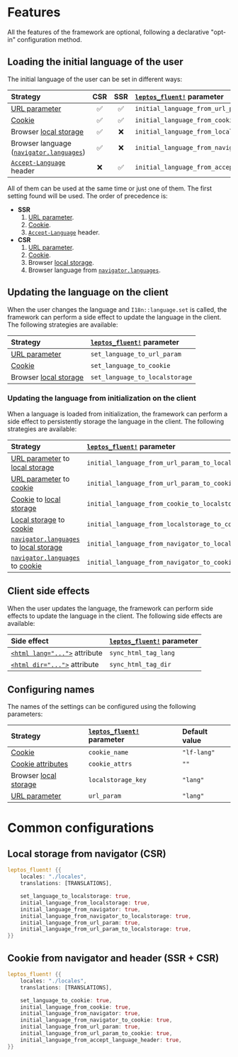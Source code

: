 <!-- markdownlint-disable MD013 -->

# Features

All the features of the framework are optional, following a declarative
"opt-in" configuration method.

## Loading the initial language of the user

The initial language of the user can be set in different ways:

| Strategy                                   | CSR | SSR | [`leptos_fluent!`] parameter                   |
| :----------------------------------------- | :-: | :-: | :--------------------------------------------- |
| [URL parameter]                            | ✅  | ✅  | `initial_language_from_url_param`              |
| [Cookie]                                   | ✅  | ✅  | `initial_language_from_cookie`                 |
| Browser [local storage]                    | ✅  | ❌  | `initial_language_from_localstorage`           |
| Browser language ([`navigator.languages`]) | ✅  | ❌  | `initial_language_from_navigator`              |
| [`Accept-Language`] header                 | ❌  | ✅  | `initial_language_from_accept_language_header` |

All of them can be used at the same time or just one of them. The first setting
found will be used. The order of precedence is:

- **SSR**
  1. [URL parameter].
  2. [Cookie].
  3. [`Accept-Language`] header.
- **CSR**
  1. [URL parameter].
  2. [Cookie].
  3. Browser [local storage].
  4. Browser language from [`navigator.languages`].

## Updating the language on the client

When the user changes the language and `I18n::language.set` is called, the
framework can perform a side effect to update the language in the client. The
following strategies are available:

| Strategy                | [`leptos_fluent!`] parameter   |
| :---------------------- | :----------------------------- |
| [URL parameter]         | `set_language_to_url_param`    |
| [Cookie]                | `set_language_to_cookie`       |
| Browser [local storage] | `set_language_to_localstorage` |

### Updating the language from initialization on the client

When a language is loaded from initialization, the framework can perform a side
effect to persistently storage the language in the client. The following strategies
are available:

| Strategy                                   | [`leptos_fluent!`] parameter                      |
| :----------------------------------------- | :------------------------------------------------ |
| [URL parameter] to [local storage]         | `initial_language_from_url_param_to_localstorage` |
| [URL parameter] to [cookie]                | `initial_language_from_url_param_to_cookie`       |
| [Cookie] to [local storage]                | `initial_language_from_cookie_to_localstorage`    |
| [Local storage] to [cookie]                | `initial_language_from_localstorage_to_cookie`    |
| [`navigator.languages`] to [local storage] | `initial_language_from_navigator_to_localstorage` |
| [`navigator.languages`] to [cookie]        | `initial_language_from_navigator_to_cookie`       |

## Client side effects

When the user updates the language, the framework can perform side effects to
update the language in the client. The following side effects are available:

| Side effect                     | [`leptos_fluent!`] parameter |
| :------------------------------ | :--------------------------- |
| [`<html lang="...">`] attribute | `sync_html_tag_lang`         |
| [`<html dir="...">`] attribute  | `sync_html_tag_dir`          |

[`<html lang="...">`]: https://developer.mozilla.org/en-US/docs/Web/HTML/Global_attributes/lang
[`<html dir="...">`]: https://developer.mozilla.org/en-US/docs/Web/HTML/Global_attributes/dir

## Configuring names

The names of the settings can be configured using the following parameters:

| Strategy                | [`leptos_fluent!`] parameter | Default value |
| :---------------------- | :--------------------------- | :------------ |
| [Cookie]                | `cookie_name`                | `"lf-lang"`   |
| [Cookie attributes]     | `cookie_attrs`               | `""`          |
| Browser [local storage] | `localstorage_key`           | `"lang"`      |
| [URL parameter]         | `url_param`                  | `"lang"`      |

[`leptos_fluent!`]: https://docs.rs/leptos-fluent-macros/latest/leptos_fluent_macros/macro.leptos_fluent.html
[local storage]: https://developer.mozilla.org/en-US/docs/Web/API/Window/localStorage
[`navigator.languages`]: https://developer.mozilla.org/en-US/docs/Web/API/Navigator/languages
[`Accept-Language`]: https://developer.mozilla.org/en-US/docs/Web/HTTP/Headers/Accept-Language
[Cookie]: https://developer.mozilla.org/en-US/docs/Web/API/Document/cookie
[Cookie attributes]: https://developer.mozilla.org/en-US/docs/Web/API/Document/cookie#write_a_new_cookie
[URL parameter]: https://developer.mozilla.org/es/docs/Web/API/URLSearchParams

# Common configurations

## Local storage from navigator (CSR)

```rust
leptos_fluent! {{
    locales: "./locales",
    translations: [TRANSLATIONS],

    set_language_to_localstorage: true,
    initial_language_from_localstorage: true,
    initial_language_from_navigator: true,
    initial_language_from_navigator_to_localstorage: true,
    initial_language_from_url_param: true,
    initial_language_from_url_param_to_localstorage: true,
}}
```

## Cookie from navigator and header (SSR + CSR)

```rust
leptos_fluent! {{
    locales: "./locales",
    translations: [TRANSLATIONS],

    set_language_to_cookie: true,
    initial_language_from_cookie: true,
    initial_language_from_navigator: true,
    initial_language_from_navigator_to_cookie: true,
    initial_language_from_url_param: true,
    initial_language_from_url_param_to_cookie: true,
    initial_language_from_accept_language_header: true,
}}
```

